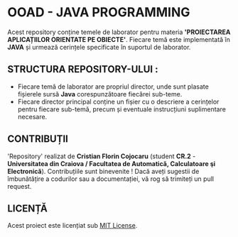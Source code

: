 # OOAD - JAVA PROGRAMMING

Acest repository conține temele de laborator pentru materia **'PROIECTAREA APLICAȚIILOR ORIENTATE PE OBIECTE'**. Fiecare temă este implementată în **JAVA** și urmează cerințele specificate în suportul de laborator.


## STRUCTURA REPOSITORY-ULUI :
- Fiecare temă de laborator are propriul director, unde sunt plasate fișierele sursă **Java** corespunzătoare fiecărei sub-teme.
- Fiecare director principal conține un fișier cu o descriere a cerințelor pentru fiecare sub-temă, precum și eventuale instrucțiuni suplimentare necesare.

## CONTRIBUȚII
'Repository' realizat de **Cristian Florin Cojocaru** (student **CR.2** - **Universitatea din Craiova / Facultatea de Automatică, Calculatoare şi Electronică**). Contribuțiile sunt binevenite ! Dacă aveți sugestii de îmbunătățire a codurilor sau a documentației, vă rog să trimiteți un pull request.

## LICENȚĂ
Acest proiect este licențiat sub [MIT License](LICENSE).
